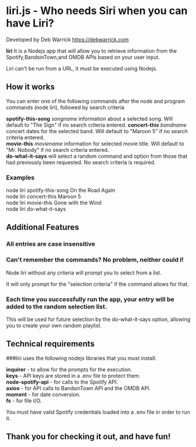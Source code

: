 # liri.js - Who needs Siri when you can have Liri?

Developed by Deb Warrick https://debwarrick.com

**liri** 
It is a Nodejs app that will allow you to retrieve information from the Spotify,BandsinTown,and OMDB APIs based on your user input.

Liri can't be run from a URL, it must be executed using Nodejs.

## How it works

You can enter one of the following commands after the node and program commands (node liri), followed by search criteria

**spotify-this-song** *songname*   information about a selected song.  Will default to "The Sign" if no search criteria entered.
**concert-this**      *bandname*   concert dates for the selected band.  Will default to "Maroon 5" if no search criteria entered.  
**movie-this**        *moviename*  information for selected movie title.  Will default to "Mr. Nobody" if no search criteria entered.  
**do-what-it-says**                will select a random command and option from those that had previously been requested.  No search criteria is required.  

### Examples
node liri spotify-this-song On the Road Again  
node liri concert-this Maroon 5  
node liri movie-this Gone with the Wind  
node liri do-what-it-says  

## Additional Features

### All entries are case insensitive

### Can't remember the commands?  No problem, neither could I! 

Node liri without any criteria will prompt you to select from a list.

It will only prompt for the "selection criteria" if the command allows for that.

### Each time you successfully run the app, your entry will be added to the random selection list.
This will be used for future selection by the do-what-it-says option, allowing you to create your own random playlist.

## Technical requirements

###liri uses the following nodejs libraries that you must install.

**inquirer** - to allow for the prompts for the execution.  
**keys** - API keys are stored in a .env file to protect them.  
**node-spotify-api** - for calls to the Spotify API.  
**axios** - for API calls to BandsinTown API and the OMDB API.  
**moment** - for date conversion.  
**fs** - for file I/O.  

You must have valid Spotify credentials loaded into a .env file in order to run it.

## Thank you for checking it out, and have fun!
